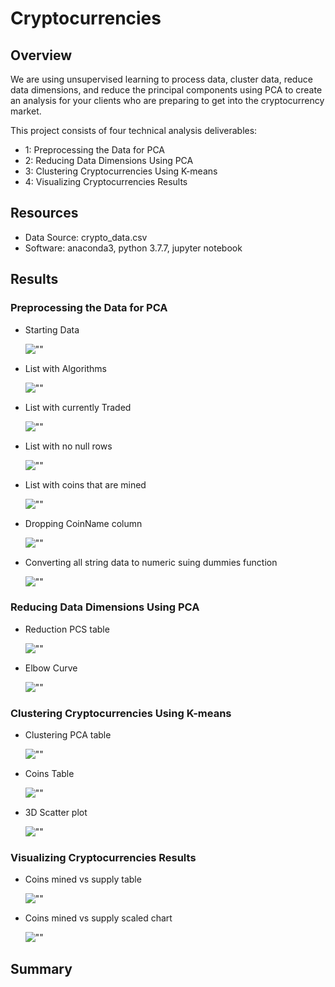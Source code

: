 # Cryptocurrencies

## Overview

We are using unsupervised learning to process data, cluster data, reduce data dimensions, and reduce the principal components using PCA to create an analysis for your clients who are preparing to get into the cryptocurrency market.

This project consists of four technical analysis deliverables:
 - 1: Preprocessing the Data for PCA
 - 2: Reducing Data Dimensions Using PCA
 - 3: Clustering Cryptocurrencies Using K-means
 - 4: Visualizing Cryptocurrencies Results


## Resources
  - Data Source: crypto_data.csv
  - Software: anaconda3, python 3.7.7, jupyter notebook


## Results
### Preprocessing the Data for PCA
 - Starting Data
 
   ![""](./Images/Starting_data.png "")

 - List with Algorithms
 
   ![""](./Images/List_of_Coins_algorithms.png "")
   
 - List with currently Traded
 
   ![""](./Images/List_of_Coins_Traded.png "")
   
 - List with no null rows
 
   ![""](./Images/List_of_Coins_nonulls.png "")
   
 - List with coins that are mined
 
   ![""](./Images/List_of_Coins_Mined.png "")
   
 - Dropping CoinName column
 
   ![""](./Images/no_coinname_column.png "")
   
 - Converting all string data to numeric suing dummies function
 
   ![""](./Images/Conversion_string_to_numeric.png "")
   

### Reducing Data Dimensions Using PCA
 - Reduction PCS table
 
   ![""](./Images/Reduction_PCA_table.png "")
   
 - Elbow Curve
 
   ![""](./Images/elbow_curve.png "")
   


### Clustering Cryptocurrencies Using K-means
 - Clustering PCA table
 
   ![""](./Images/Clustering_PCA_table.png "")
   
 - Coins Table
 
   ![""](./Images/coins_table.png "")
   
 - 3D Scatter plot
 
   ![""](./Images/3d_scatter_plot.png "")
   


### Visualizing Cryptocurrencies Results
 - Coins mined vs supply table
 
   ![""](./Images/Coins_Mined_vs_Supply_table.png "")
   
 - Coins mined vs supply scaled chart
 
   ![""](./Images/Coins_Mined_vs_Supply.png "")
   


## Summary

